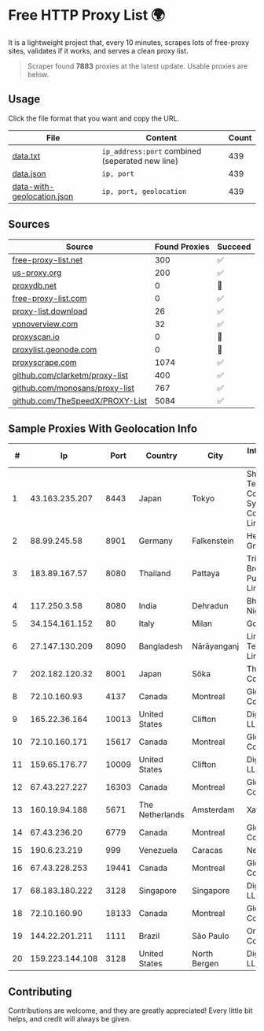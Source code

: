 
# Free HTTP Proxy List 🌍

It is a lightweight project that, every 10 minutes, scrapes lots of free-proxy sites, validates if it works, and serves a clean proxy list.


> Scraper found **7883** proxies at the latest update. Usable proxies are below.

## Usage

Click the file format that you want and copy the URL.


|File|Content|Count|
|----|-------|-----|
|[data.txt](https://raw.githubusercontent.com/themiralay/Proxy-List-World/master/data.txt)|`ip_address:port` combined (seperated new line)|439|
|[data.json](https://raw.githubusercontent.com/themiralay/Proxy-List-World/master/data.json)|`ip, port`|439|
|[data-with-geolocation.json](https://raw.githubusercontent.com/themiralay/Proxy-List-World/master/data-with-geolocation.json)|`ip, port, geolocation`|439|

## Sources

|Source|Found Proxies|Succeed|
|------|-------------|-------|
|[free-proxy-list.net](https://free-proxy-list.net)|300|✅|
|[us-proxy.org](https://www.us-proxy.org)|200|✅|
|[proxydb.net](http://proxydb.net)|0|🚫|
|[free-proxy-list.com](https://free-proxy-list.com/?page=&port=&type%5B%5D=http&type%5B%5D=https&up_time=0&search=Search)|0|✅|
|[proxy-list.download](https://www.proxy-list.download/HTTP)|26|✅|
|[vpnoverview.com](https://vpnoverview.com/privacy/anonymous-browsing/free-proxy-servers)|32|✅|
|[proxyscan.io](https://www.proxyscan.io)|0|🚫|
|[proxylist.geonode.com](https://proxylist.geonode.com/api/proxy-list?limit=300&page=1&sort_by=lastChecked&sort_type=desc&protocols=http,https)|0|🚫|
|[proxyscrape.com](https://api.proxyscrape.com/v2/?request=displayproxies&protocol=http&timeout=10000&country=all&ssl=all&anonymity=all)|1074|✅|
|[github.com/clarketm/proxy-list](https://raw.githubusercontent.com/clarketm/proxy-list/master/proxy-list-raw.txt)|400|✅|
|[github.com/monosans/proxy-list](https://raw.githubusercontent.com/monosans/proxy-list/main/proxies/http.txt)|767|✅|
|[github.com/TheSpeedX/PROXY-List](https://raw.githubusercontent.com/TheSpeedX/PROXY-List/master/http.txt)|5084|✅|


## Sample Proxies With Geolocation Info

|#|Ip|Port|Country|City|Internet Service Provider|
|-|--|----|-------|----|-------------------------|
|1|43.163.235.207|8443|Japan|Tokyo|Shenzhen Tencent Computer Systems Company Limited|
|2|88.99.245.58|8901|Germany|Falkenstein|Hetzner Online GmbH|
|3|183.89.167.57|8080|Thailand|Pattaya|Triple T Broadband Public Company Limited|
|4|117.250.3.58|8080|India|Dehradun|Bharat Sanchar Nigam Ltd|
|5|34.154.161.152|80|Italy|Milan|Google LLC|
|6|27.147.130.209|8090|Bangladesh|Nārāyanganj|Link3 Technologies Limited|
|7|202.182.120.32|8001|Japan|Sōka|The Constant Company, LLC|
|8|72.10.160.93|4137|Canada|Montreal|GloboTech Communications|
|9|165.22.36.164|10013|United States|Clifton|DigitalOcean, LLC|
|10|72.10.160.171|15617|Canada|Montreal|GloboTech Communications|
|11|159.65.176.77|10009|United States|Clifton|DigitalOcean, LLC|
|12|67.43.227.227|16303|Canada|Montreal|GloboTech Communications|
|13|160.19.94.188|5671|The Netherlands|Amsterdam|Xantho UAB|
|14|67.43.236.20|6779|Canada|Montreal|GloboTech Communications|
|15|190.6.23.219|999|Venezuela|Caracas|Net Uno|
|16|67.43.228.253|19441|Canada|Montreal|GloboTech Communications|
|17|68.183.180.222|3128|Singapore|Singapore|DigitalOcean, LLC|
|18|72.10.160.90|18133|Canada|Montreal|GloboTech Communications|
|19|144.22.201.211|1111|Brazil|São Paulo|Oracle Corporation|
|20|159.223.144.108|3128|United States|North Bergen|DigitalOcean, LLC|



## Contributing

Contributions are welcome, and they are greatly appreciated! Every
little bit helps, and credit will always be given.


